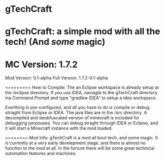 gTechCraft
==========
gTechCraft: a simple mod with all the tech! (And *some* magic)
=
MC Version: 1.7.2
=
Mod Version: 0.1-alpha
Full Version: 1.7.2-0.1-alpha

=========
How to Compile:
The an Eclipse workspace is already setup at the /eclipse directory.
If you use IDEA, naviagte to the gTechCraft directory ina  Command Prompt and type "gradlew IDEA" to setup a idea workspace.

Everthing is pre-configured, and all you have to do is compile or debug striaght from Eclipse or IDEA.
The java files are in the /src directory.
A decompiled and deobfuscated version of minecraft is included for debugging perpouses. You can debug straght through IDEA or Eclipse, and it will start a Minecraft instance with the mod loaded.

========
Mod Info:
gTechCraft is a mod all bout tech, and some magic. It is currently at a very early develepment stage, and there is almost no function to the mod at all. In the furture there will be some great technical sutomation features and machines.
